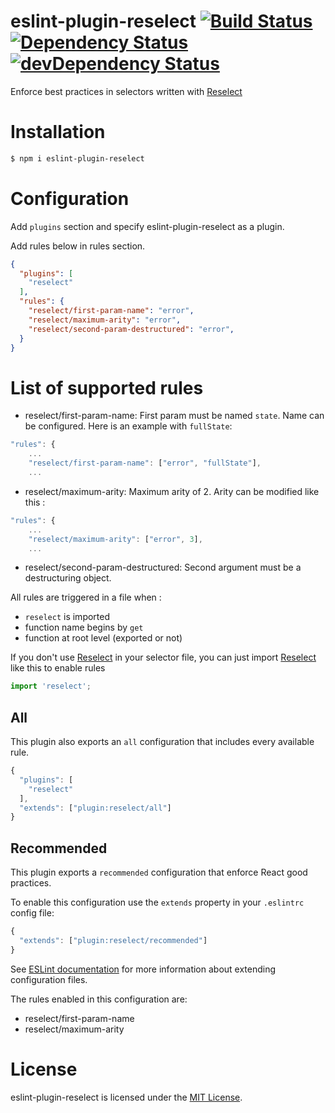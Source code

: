 eslint-plugin-reselect [![Build Status](https://travis-ci.org/popul/eslint-plugin-reselect.svg?branch=master)](https://travis-ci.org/popul/eslint-plugin-reselect) [![Dependency Status](https://david-dm.org/popul/eslint-plugin-reselect.svg)](https://david-dm.org/popul/eslint-plugin-reselect) [![devDependency Status](https://david-dm.org/popul/eslint-plugin-reselect/dev-status.svg)](https://david-dm.org/popul/eslint-plugin-reselect#info=devDependencies)
========================

Enforce best practices in selectors written with [Reselect](https://github.com/reactjs/reselect)

# Installation

```sh
$ npm i eslint-plugin-reselect
```

# Configuration

Add `plugins` section and specify eslint-plugin-reselect as a plugin.

Add rules below in rules section.

```json
{
  "plugins": [
    "reselect"
  ],
  "rules": {
    "reselect/first-param-name": "error",
    "reselect/maximum-arity": "error",
    "reselect/second-param-destructured": "error",
  }
}
```

# List of supported rules

* reselect/first-param-name: First param must be named `state`. Name can be configured. Here is an example with `fullState`: 
```js
"rules": {
	...
    "reselect/first-param-name": ["error", "fullState"],
    ...
```
* reselect/maximum-arity: Maximum arity of 2. Arity can be modified like this :
```js
"rules": {
	...
    "reselect/maximum-arity": ["error", 3],
    ...
```
* reselect/second-param-destructured: Second argument must be a destructuring object. 

All rules are triggered in a file when :
 * `reselect` is imported
 * function name begins by `get`
 * function at root level (exported or not)


If you don't use [Reselect](https://github.com/reactjs/reselect) in your selector file, you can just import [Reselect](https://github.com/reactjs/reselect) like this to enable rules

```js 
import 'reselect';
```

## All

This plugin also exports an `all` configuration that includes every available rule.

```js
{
  "plugins": [
    "reselect"
  ],
  "extends": ["plugin:reselect/all"]
}
```

## Recommended

This plugin exports a `recommended` configuration that enforce React good practices.

To enable this configuration use the `extends` property in your `.eslintrc` config file:

```js
{
  "extends": ["plugin:reselect/recommended"]
}
```

See [ESLint documentation](http://eslint.org/docs/user-guide/configuring#extending-configuration-files) for more information about extending configuration files.

The rules enabled in this configuration are:

* reselect/first-param-name
* reselect/maximum-arity

# License

eslint-plugin-reselect is licensed under the [MIT License](http://www.opensource.org/licenses/mit-license.php).
